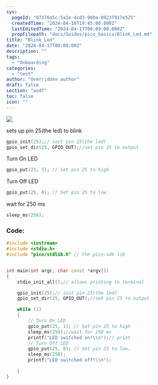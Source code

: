```yaml
---
sys:
  pageId: "07376a5c-5a1e-4cd3-960a-8923f917e525"
  createdTime: "2024-04-16T19:45:00.000Z"
  lastEditedTime: "2024-04-17T06:09:00.000Z"
  propFilepath: "docs/Guides/pico_basics/Blink_Led.md"
title: "Blink_Led"
date: "2024-04-17T00:00:00Z"
description: ""
tags:
  - "Onboarding"
categories:
  - "test"
author: "Overridden author"
draft: false
section: "asdf"
toc: false
icon: ""
---
```


![](https://prod-files-secure.s3.us-west-2.amazonaws.com/d518164a-d88e-44d1-a4ee-3adb3bd8bce0/c6900f8e-01c6-48e3-b789-96998d6c744b/led.png?X-Amz-Algorithm=AWS4-HMAC-SHA256&X-Amz-Content-Sha256=UNSIGNED-PAYLOAD&X-Amz-Credential=AKIAT73L2G45HZZMZUHI%2F20240417%2Fus-west-2%2Fs3%2Faws4_request&X-Amz-Date=20240417T140219Z&X-Amz-Expires=3600&X-Amz-Signature=e22118c9af1f0eb360a3a56b648ce77ebd7b4ac75a975e97b17a751c04b133d7&X-Amz-SignedHeaders=host&x-id=GetObject)

sets up pin 25(the led) to blink

```c++
gpio_init(25);// init pin 25(the led)
gpio_set_dir(25, GPIO_OUT);//set pin 25 to output

```

Turn On LED

```c++
gpio_put(25, 1); // Set pin 25 to high

```

Turn Off LED

```c++
gpio_put(25, 0); // Set pin 25 to low.

```

wait for 250 ms

```c++
sleep_ms(250);

```

### Code:

```c++
#include <iostream>
#include <stdio.h>
#include "pico/stdlib.h" // the pico-sdk lib


int main(int argc, char const *argv[])
{
    stdio_init_all();// allows printing to terminal

    gpio_init(25);// init pin 25(the led)
    gpio_set_dir(25, GPIO_OUT);//set pin 25 to output

    while (1)
    {
        // Turn On LED
        gpio_put(25, 1); // Set pin 25 to high
        sleep_ms(250);//wait for 250 ms
        printf("LED switched on!\\n");// print
        // Turn Off LED
        gpio_put(25, 0); // Set pin 25 to low.
        sleep_ms(250);
        printf("LED switched off!\\n");

    }
}

```
